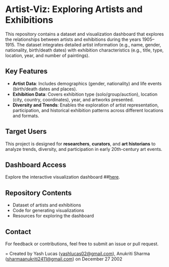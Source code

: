 # Artist-Viz: Exploring Artists and Exhibitions 

This repository contains a dataset and visualization dashboard that explores the relationships between artists and exhibitions during the years 1905–1915. The dataset integrates detailed artist information (e.g., name, gender, nationality, birth/death dates) with exhibition characteristics (e.g., title, type, location, year, and number of paintings). 

## Key Features
- **Artist Data**: Includes demographics (gender, nationality) and life events (birth/death dates and places).  
- **Exhibition Data**: Covers exhibition type (solo/group/auction), location (city, country, coordinates), year, and artworks presented.  
- **Diversity and Trends**: Enables the exploration of artist representation, participation, and historical exhibition patterns across different locations and formats.

## Target Users
This project is designed for **researchers**, **curators**, and **art historians** to analyze trends, diversity, and participation in early 20th-century art events.

## Dashboard Access
Explore the interactive visualization dashboard ##[here](https://yashlucas.github.io/Artist-Viz/). 

## Repository Contents
- Dataset of artists and exhibitions
- Code for generating visualizations
- Resources for exploring the dashboard

## Contact
For feedback or contributions, feel free to submit an issue or pull request.

=
Created by Yash Lucas (yashlucas02@gmail.com), Anukriti Sharma (sharmaanukriti2411@gmail.com)  on December 27 2002
